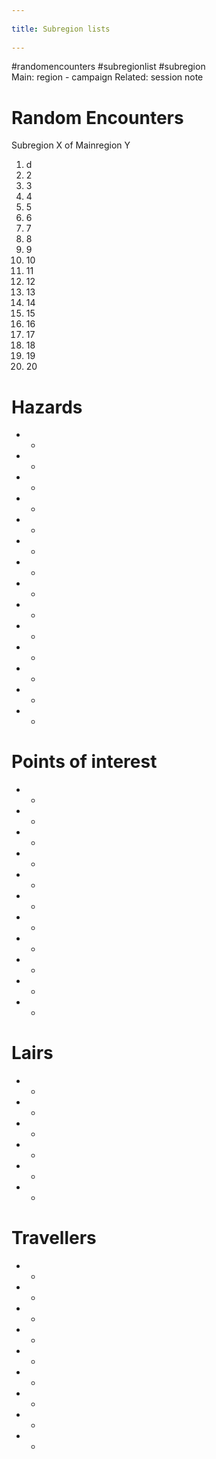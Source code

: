 --- 
title: Subregion lists 
---
#randomencounters  #subregionlist #subregion  
Main: region  - campaign       Related:  session note

# Random Encounters
Subregion X  of Mainregion Y

1. d
2. 2
3. 3
4. 4
5. 5
6. 6
7. 7
8. 8
9. 9
10. 10
11. 11
12. 12
13. 13
14. 14
15. 15
16. 16
17. 17
18. 18
19. 19
20. 20

# Hazards
- -
- -
- -
- -
- -
- -
- -
- -
- -
- -
- -
- -
- -
- -

# Points of interest
- - 
- -
- -
- -
- -
- -
- -
- -
- -
- -
- -

# Lairs
- -
- -
- -
- -
- -
- -

# Travellers
- -
- -
- -
- -
- -
- -
- -
- -
- -
